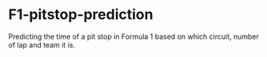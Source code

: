 # F1-pitstop-prediction
Predicting the time of a pit stop in Formula 1 based on which circuit, number of lap and team it is.
